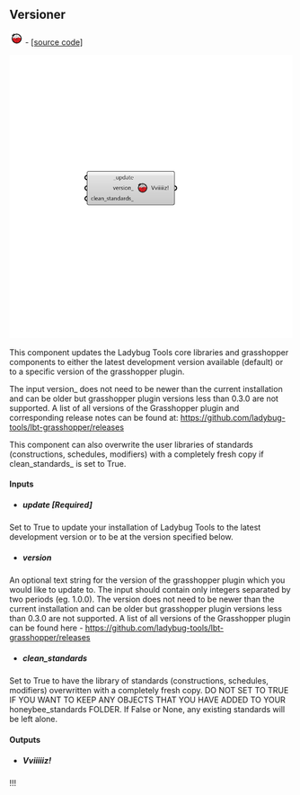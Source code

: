 ## Versioner
![](../../images/icons/Versioner.png) - [[source code]](https://github.com/ladybug-tools/ladybug-grasshopper/blob/master/ladybug_grasshopper/src//LB%20Versioner.py)

![](../../images/components/Versioner.png)

This component updates the Ladybug Tools core libraries and grasshopper components
 to either the latest development version available (default) or to a specific
 version of the grasshopper plugin.
 

The input version_ does not need to be newer than the current installation and can
 be older but grasshopper plugin versions less than 0.3.0 are not supported.
 A list of all versions of the Grasshopper plugin and corresponding release notes
 can be found at: https://github.com/ladybug-tools/lbt-grasshopper/releases
 

This component can also overwrite the user libraries of standards (constructions,
 schedules, modifiers) with a completely fresh copy if clean_standards_ is set to True.
 



#### Inputs
* ##### update [Required]
Set to True to update your installation of Ladybug Tools to the latest development version or to be at the version specified below. 
* ##### version 
An optional text string for the version of the grasshopper plugin which you would like to update to. The input should contain only integers separated by two periods (eg. 1.0.0). The version does not need to be newer than the current installation and can be older but grasshopper plugin versions less than 0.3.0 are not supported. A list of all versions of the Grasshopper plugin can be found here - https://github.com/ladybug-tools/lbt-grasshopper/releases 
* ##### clean_standards 
Set to True to have the library of standards (constructions, schedules, modifiers) overwritten with a completely fresh copy. DO NOT SET TO TRUE IF YOU WANT TO KEEP ANY OBJECTS THAT YOU HAVE ADDED TO YOUR honeybee_standards FOLDER. If False or None, any existing standards will be left alone. 

#### Outputs
* ##### Vviiiiiz!
!!! 